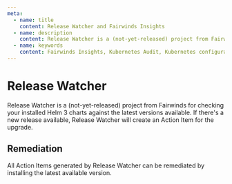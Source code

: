 ```yaml
---
meta:
  - name: title
    content: Release Watcher and Fairwinds Insights
  - name: description
    content: Release Watcher is a (not-yet-released) project from Fairwinds for checking your installed Helm 3 charts against the latest versions available.
  - name: keywords
    content: Fairwinds Insights, Kubernetes Audit, Kubernetes configuration validation, open source, Release Watcher
---
```


# Release Watcher
Release Watcher is a (not-yet-released) project from Fairwinds for checking your
installed Helm 3 charts against the latest versions available.
If there's a new release available, Release Watcher will create an
Action Item for the upgrade.

## Remediation
All Action Items generated by Release Watcher can be remediated by installing the latest
available version.

